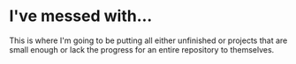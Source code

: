 # I've messed with... 
This is where I'm going to be putting all either unfinished or projects that are small enough or lack the progress for an entire repository to themselves.
